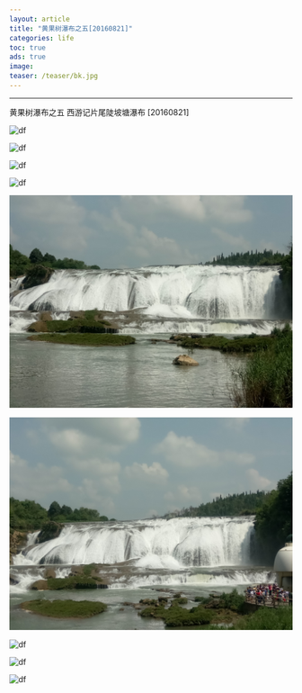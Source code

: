 ```yaml
---
layout: article
title: "黄果树瀑布之五[20160821]"
categories: life
toc: true
ads: true
image:
teaser: /teaser/bk.jpg
---
```


---

黄果树瀑布之五
西游记片尾陡坡塘瀑布
[20160821]

![df](https://github.com/storage201608/storage/blob/master/myhome2016/_posts/life/2016-08-25-1109life.md/IMG_20160821_112055.jpg?raw=true)

![df](https://github.com/storage201608/storage/blob/master/myhome2016/_posts/life/2016-08-25-1109life.md/IMG_20160821_112103.jpg?raw=true)

![df](https://github.com/storage201608/storage/blob/master/myhome2016/_posts/life/2016-08-25-1109life.md/IMG_20160821_111932.jpg?raw=true)

![df](https://github.com/storage201608/storage/blob/master/myhome2016/_posts/life/2016-08-25-1109life.md/IMG_20160821_111901_1.jpg?raw=true)

![df](https://github.com/storage201608/storage/blob/master/myhome2016/_posts/life/2016-08-25-1109life.md/IMG_20160821_111337.jpg?raw=true)

![df](https://github.com/storage201608/storage/blob/master/myhome2016/_posts/life/2016-08-25-1109life.md/IMG_20160821_111039.jpg?raw=true)

![df](https://github.com/storage201608/storage/blob/master/myhome2016/_posts/life/2016-08-25-1109life.md/IMG_20160821_111019.jpg?raw=true)

![df](https://github.com/storage201608/storage/blob/master/myhome2016/_posts/life/2016-08-25-1109life.md/IMG_20160821_110522.jpg?raw=true)

![df](https://github.com/storage201608/storage/blob/master/myhome2016/_posts/life/2016-08-25-1109life.md/IMG_20160821_105745.jpg?raw=true)

